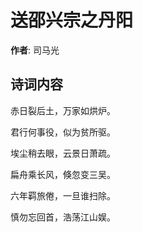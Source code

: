 # 送邵兴宗之丹阳

**作者**: 司马光

## 诗词内容

赤日裂后土，万家如烘炉。

君行何事役，似为贫所驱。

埃尘稍去眼，云景日萧疏。

扁舟乘长风，倏忽变三吴。

六年羁旅倦，一旦谁扫除。

慎勿忘回首，浩荡江山娱。

